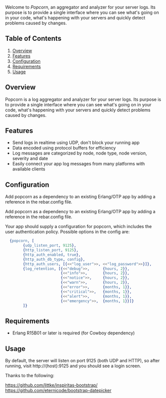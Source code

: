 Welcome to *Popcorn*, an aggregator and analyzer for your server logs.
Its purpose is to provide a single interface where you can see what's
going on in your code, what's happening with your servers and quickly
detect problems caused by changes.

## <a name='TOC'>Table of Contents</a>

  1. [Overview](#overview)
  1. [Features](#features)
  1. [Configuration](#configuration)
  1. [Requirements](#requirements)
  1. [Usage](#usage)

## <a name='overview'>Overview</a>

  Popcorn is a log aggregator and analyzer for your server logs. Its
  purpose is to provide a single interface where you can see what's 
  going on in your code, what's happening with your servers and quickly 
  detect problems caused by changes.

## <a name='features'>Features</a>

  - Send logs in realtime using UDP, don't block your running app  
  - Data encoded using protocol buffers for efficiency  
  - Log messages are categorized by node, node type, node version, 
    severity and date
  - Easily connect your app log messages from many platforms with 
    available clients

## <a name='configuration'>Configuration</a>

  Add popcorn as a dependency to an existing Erlang/OTP app by 
  adding a reference in the rebar.config file.

  Add popcorn as a dependency to an existing Erlang/OTP app by 
  adding a reference in the rebar.config file.

  Your app should supply a configuration for popcorn, which includes 
  the user authentication policy.  Possible options in the config are:

  ```erlang
    {popcorn, [
          {udp_listen_port, 9125},
          {http_listen_port, 9125},
          {http_auth_enabled, true},
          {http_auth_db_type, config},
          {http_auth_users, [{<<"log_user">>, <<"log_password">>}]},
          {log_retention, [{<<"debug">>,      {hours, 2}},
                           {<<"info">>,       {hours, 2}},
                           {<<"notice">>,     {hours, 2}},
                           {<<"warn">>,       {hours, 2}},
                           {<<"error">>,      {months, 1}},
                           {<<"critical">>,   {months, 1}},
                           {<<"alert">>,      {months, 1}},
                           {<<"emergency">>,  {months, 1}}]}
          ]} 
  ```

## <a name='requirements'>Requirements</a>

  - Erlang R15B01 or later is required (for Cowboy dependency)

## <a name='usage'>Usage</a>

  By default, the server will listen on port 9125 (both UDP and HTTP), 
  so after running, visit http://{host}:9125 and you should see a login 
  screen.  



Thanks to the following:

https://github.com/littke/inspiritas-bootstrap/
https://github.com/eternicode/bootstrap-datepicker

